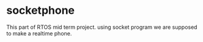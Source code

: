 # socketphone

This part of RTOS mid term project.
using socket program we are supposed to make a realtime phone.
